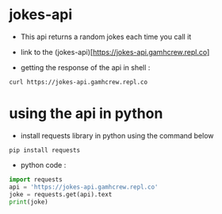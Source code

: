 # jokes-api

* This api returns a random jokes each time you call it

* link to the (jokes-api)[https://jokes-api.gamhcrew.repl.co]

* getting the response of the api in shell :
```shell
curl https://jokes-api.gamhcrew.repl.co
```

# using the api in python
* install requests library in python using the command below
```shell
pip install requests
```
* python code :
```py
import requests
api = 'https://jokes-api.gamhcrew.repl.co'
joke = requests.get(api).text
print(joke)
```

